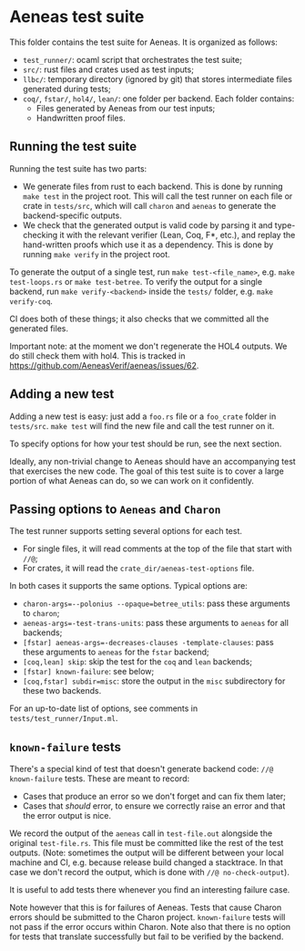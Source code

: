 # Aeneas test suite

This folder contains the test suite for Aeneas. It is organized as follows:
- `test_runner/`: ocaml script that orchestrates the test suite;
- `src/`: rust files and crates used as test inputs;
- `llbc/`: temporary directory (ignored by git) that stores intermediate files generated during tests;
- `coq/`, `fstar/`, `hol4/`, `lean/`: one folder per backend. Each folder contains:
   - Files generated by Aeneas from our test inputs;
   - Handwritten proof files.

## Running the test suite

Running the test suite has two parts:
- We generate files from rust to each backend. This is done by running `make test` in the
  project root. This will call the test runner on each file or crate in `tests/src`, which will call
  `charon` and `aeneas` to generate the backend-specific outputs.
- We check that the generated output is valid code by parsing it and type-checking it with the
  relevant verifier (Lean, Coq, F*, etc.), and replay the hand-written proofs which use it as
  a dependency. This is done by running `make verify` in the project root. 

To generate the output of a single test, run `make test-<file_name>`, e.g. `make test-loops.rs` or
`make test-betree`. To verify the output for a single backend, run `make verify-<backend>` inside the
`tests/` folder, e.g. `make verify-coq`.

CI does both of these things; it also checks that we committed all the generated files.

Important note: at the moment we don't regenerate the HOL4 outputs. We do still check them with
hol4. This is tracked in https://github.com/AeneasVerif/aeneas/issues/62.

## Adding a new test

Adding a new test is easy: just add a `foo.rs` file or a `foo_crate` folder in `tests/src`. `make
test` will find the new file and call the test runner on it.

To specify options for how your test should be run, see the next section.

Ideally, any non-trivial change to Aeneas should have an accompanying test that exercises the new
code. The goal of this test suite is to cover a large portion of what Aeneas can do, so we can work
on it confidently.

## Passing options to `Aeneas` and `Charon`

The test runner supports setting several options for each test.
- For single files, it will read comments at the top of the file that start with `//@`;
- For crates, it will read the `crate_dir/aeneas-test-options` file.

In both cases it supports the same options. Typical options are:
- `charon-args=--polonius --opaque=betree_utils`: pass these arguments to `charon`;
- `aeneas-args=-test-trans-units`: pass these arguments to `aeneas` for all backends;
- `[fstar] aeneas-args=-decreases-clauses -template-clauses`: pass these arguments to `aeneas` for
  the `fstar` backend;
- `[coq,lean] skip`: skip the test for the `coq` and `lean` backends;
- `[fstar] known-failure`: see below;
- `[coq,fstar] subdir=misc`: store the output in the `misc` subdirectory for these two backends.

For an up-to-date list of options, see comments in `tests/test_runner/Input.ml`.

## `known-failure` tests

There's a special kind of test that doesn't generate backend code: `//@ known-failure` tests. These
are meant to record:
- Cases that produce an error so we don't forget and can fix them later;
- Cases that _should_ error, to ensure we correctly raise an error and that the error output is nice.

We record the output of the `aeneas` call in `test-file.out` alongside the original `test-file.rs`.
This file must be committed like the rest of the test outputs. (Note: sometimes the output will be
different between your local machine and CI, e.g. because release build changed a stacktrace. In
that case we don't record the output, which is done with `//@ no-check-output`).

It is useful to add tests there whenever you find an interesting failure case.

Note however that this is for failures of Aeneas. Tests that cause Charon errors should be submitted
to the Charon project. `known-failure` tests will not pass if the error occurs within Charon. Note
also that there is no option for tests that translate successfully but fail to be verified by the
backend.
